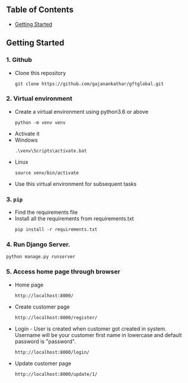 ## Table of Contents

  * [Getting Started](#getting-started)


## Getting Started

### 1. Github

- Clone this repository

  ```
  git clone https://github.com/gajanankathar/gftglobal.git
  ```
  
   
### 2. Virtual environment

- Create a virtual environment using python3.6 or above
  ```
  python -m venv venv
  ```
- Activate it
- Windows
  ```
  .\venv\Scripts\activate.bat
  ```
- Linux
  ```
  source venv/bin/activate
  ```
- Use this virtual environment for subsequent tasks
   
### 3. `pip`

- Find the requirements file
- Install all the requirements from requirements.txt
  ```
  pip install -r requirements.txt
  ```

### 4. Run Django Server.

  ```
  python manage.py runserver
  ```

### 5. Access home page through browser 

- Home page
  ```
  http://localhost:8000/
  ```

- Create customer page
  ```
  http://localhost:8000/register/
  ```
  
- Login - User is created when customer got created in system. Username will be your customer first name in lowercase and default password is "password".
  ```
  http://localhost:8000/login/
  ```
  
- Update customer page
  ```
  http://localhost:8000/update/1/
  ```

